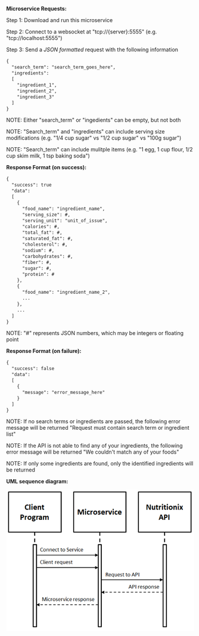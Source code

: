 **Microservice Requests:**

Step 1: Download and run this microservice

Step 2: Connect to a websocket at "tcp://{server}:5555" (e.g. "tcp://localhost:5555")

Step 3: Send a _JSON formatted_ request with the following information

    {
      "search_term": "search_term_goes_here",
      "ingredients":
      [
        "ingredient_1",
        "ingredient_2",
        "ingredient_3"
      ]
    }

NOTE: Either "search_term" or "ingedients" can be empty, but not both

NOTE: "Search_term" and "ingredients" can include serving size modifications (e.g. "1/4 cup sugar" vs "1/2 cup sugar" vs "100g sugar")

NOTE: "Search_term" can include mulitple items (e.g. "1 egg, 1 cup flour, 1/2 cup skim milk, 1 tsp baking soda")


**Response Format (on success):**

    {
      "success": true
      "data":
      [
        {
          "food_name": "ingredient_name",
          "serving_size": #,
          "serving_unit": "unit_of_issue",
          "calories": #,
          "total_fat": #,
          "saturated_fat": #,
          "cholesterol": #,
          "sodium": #,
          "carbohydrates": #,
          "fiber": #,
          "sugar": #,
          "protein": #
        },
        {
          "food_name": "ingredient_name_2",
          ...
        },
        ...
      ]
    }

NOTE: "#" represents JSON numbers, which may be integers or floating point

**Response Format (on failure):**

    {
      "success": false
      "data":
      [
        {
          "message": "error_message_here"
        }
      ]
    }

NOTE: If no search terms or ingredients are passed, the following error message will be returned "Request must contain search term or ingredient list"

NOTE: If the API is not able to find any of your ingredients, the following error message will be returned "We couldn't match any of your foods"

NOTE: If only some ingredients are found, only the identified ingredients will be returned

**UML sequence diagram:**

![UML sequence diagram](UML.PNG)